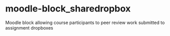 moodle-block_sharedropbox
=========================

Moodle block allowing course participants to peer review work submitted to assignment dropboxes